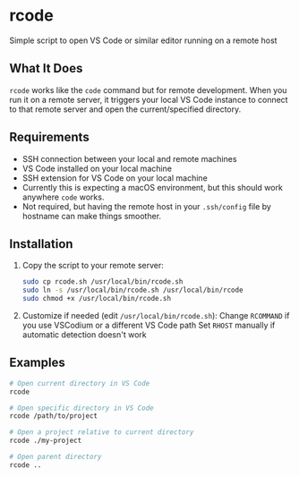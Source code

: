 # rcode
Simple script to open VS Code or similar editor running on a remote host

## What It Does

`rcode` works like the `code` command but for remote development. When you run it on a remote server, it triggers your local VS Code instance to connect to that remote server and open the current/specified directory.

## Requirements

- SSH connection between your local and remote machines
- VS Code installed on your local machine
- SSH extension for VS Code on your local machine
- Currently this is expecting a macOS environment, but this should work anywhere `code` works.
- Not required, but having the remote host in your `.ssh/config` file by hostname can make things smoother.

## Installation

1. Copy the script to your remote server:
   ```bash
   sudo cp rcode.sh /usr/local/bin/rcode.sh
   sudo ln -s /usr/local/bin/rcode.sh /usr/local/bin/rcode
   sudo chmod +x /usr/local/bin/rcode.sh
   ```
2. Customize if needed (edit `/usr/local/bin/rcode.sh`):
Change `RCOMMAND` if you use VSCodium or a different VS Code path
Set `RHOST` manually if automatic detection doesn't work

## Examples

```bash
# Open current directory in VS Code
rcode

# Open specific directory in VS Code
rcode /path/to/project

# Open a project relative to current directory
rcode ./my-project

# Open parent directory
rcode ..
```